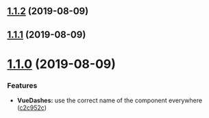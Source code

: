 ## [1.1.2](https://github.com/nlitwin/vue-dashes/compare/v1.1.1...v1.1.2) (2019-08-09)

## [1.1.1](https://github.com/nlitwin/vue-dashes/compare/v1.1.0...v1.1.1) (2019-08-09)

# [1.1.0](https://github.com/nlitwin/vue-dashes/compare/v1.0.0...v1.1.0) (2019-08-09)


### Features

* **VueDashes:** use the correct name of the component everywhere ([c2c952c](https://github.com/nlitwin/vue-dashes/commit/c2c952c))

